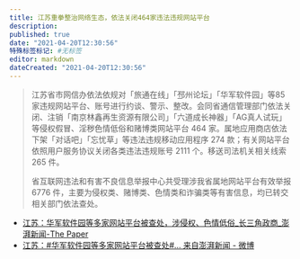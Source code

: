 ```yaml
---
title: 江苏重拳整治网络生态，依法关闭464家违法违规网站平台
description:
published: true
date: "2021-04-20T12:30:56"
特殊标签标记: #无标签
editor: markdown
dateCreated: "2021-04-20T12:30:56"
---
```


> 江苏省市网信办依法依规对「旅通在线」「邳州论坛」「华军软件园」等85家违规网站平台、账号进行约谈、警示、整改。会同省通信管理部门依法关闭、注销「南京林鑫再生资源有限公司」「六道成长神器」「AG真人试玩」等侵权假冒、淫秽色情低俗和赌博类网站平台 464 家。属地应用商店依法下架「对话吧」「忘忧草」等违法违规移动应用程序 274 款；有关网站平台依照用户服务协议关闭各类违法违规账号 2111 个。移送司法机关相关线索 265 件。
>
> 省互联网违法和有害不良信息举报中心共受理涉我省属地网站平台有效举报 6776 件，主要为侵权类、赌博类、色情类和诈骗类等有害信息，均已转交相关部门依法查处。

+ [江苏：华军软件园等多家网站平台被查处，涉侵权、色情低俗_长三角政商_澎湃新闻-The Paper](https://archive.is/cdhUy "https://www.thepaper.cn/newsDetail_forward_12122402")
+ [江苏：#华军软件园等多家网站平台被查处#... 来自澎湃新闻 - 微博](https://archive.is/Nt8Ig "http://weibo.com/5044281310/Ka9fIfKpt")
